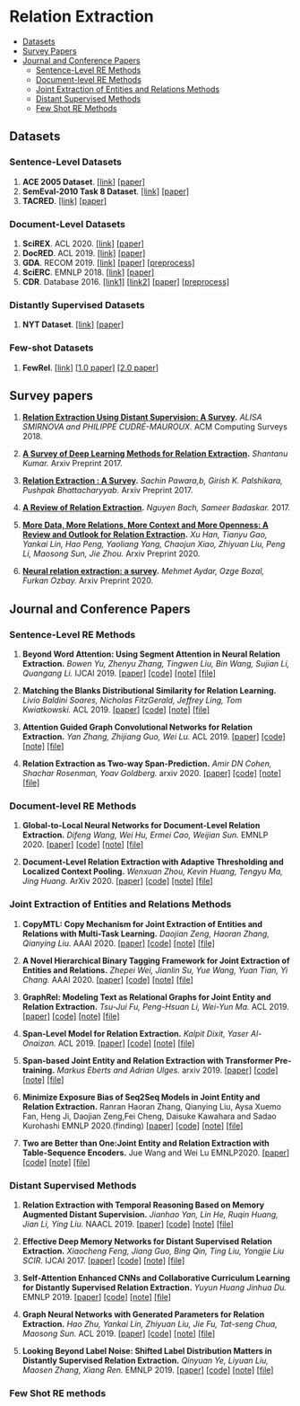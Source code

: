 
# Relation Extraction
* [Datasets](#datasets)
* [Survey Papers](#survey-papers)
* [Journal and Conference Papers](#journal-and-conference-papers)
   * [Sentence-Level RE Methods](#sentence-level-re-methods)
   * [Document-level RE Methods](#document-level-re-methods)
   * [Joint Extraction of Entities and Relations Methods](#joint-extraction-of-entities-and-relations-methods)
   * [Distant Supervised Methods](#distant-supervised-methods)
   * [Few Shot RE Methods](#few-shot-re-methods)

## Datasets
### Sentence-Level Datasets

1. **ACE 2005 Dataset**. [[link]](https://catalog.ldc.upenn.edu/LDC2006T06) [[paper]](https://www.semanticscholar.org/paper/The-ACE-2005-(-ACE-05-)-Evaluation-Plan-Evaluation-Ntroduction/3a9b136ca1ab91592df36f148ef16095f74d009e)
2. **SemEval-2010 Task 8 Dataset**. [[link]](http://semeval2.fbk.eu/semeval2.php?location=tasks#T11) [[paper]](https://www.aclweb.org/anthology/W09-2415)
3. **TACRED**. [[link]](https://nlp.stanford.edu/projects/tacred/) [[paper]](https://nlp.stanford.edu/pubs/zhang2017tacred.pdf)

### Document-Level Datasets

1. **SciREX**. ACL 2020. [[link]](https://github.com/allenai/SciREX) [[paper]](https://www.aclweb.org/anthology/2020.acl-main.670/)
2. **DocRED**. ACL 2019. [[link]](https://github.com/thunlp/DocRED) [[paper]](https://www.aclweb.org/anthology/P19-1074/)
3. **GDA**. RECOM 2019. [[link]](https://bitbucket.org/alexwuhkucs/gda-extraction/get/fd4a7409365e.zip) [[paper]](https://link.springer.com/chapter/10.1007/978-3-030-17083-7_17) [[preprocess]](https://github.com/fenchri/edge-oriented-graph)
4. **SciERC**. EMNLP 2018. [[link]](https://bitbucket.org/luanyi/scierc/src/master/) [[paper]](https://www.aclweb.org/anthology/D18-1360/)
5. **CDR**. Database 2016. [[link1]](https://biocreative.bioinformatics.udel.edu/tasks/biocreative-v/track-3-cdr/) [[link2]](https://figshare.com/articles/GLRE_data/12385979) [[paper]](https://doi.org/10.1093/database/baw068) [[preprocess]](https://github.com/fenchri/edge-oriented-graph)

### Distantly Supervised Datasets

1. **NYT Dataset**. [[link]](http://iesl.cs.umass.edu/riedel/ecml/) [[paper]](https://dl.acm.org/citation.cfm?id=1889799)

### Few-shot Datasets

1. **FewRel**. [[link]](https://github.com/thunlp/fewrel) [[1.0 paper]](https://www.aclweb.org/anthology/D18-1514/) [[2.0 paper]](https://doi.org/10.18653/v1/D19-1649)

## Survey papers

1. **[Relation Extraction Using Distant Supervision: A Survey](https://exascale.info/assets/pdf/smirnova2019acmcsur.pdf).**
   _ALISA SMIRNOVA and PHILIPPE CUDRÉ-MAUROUX._ ACM Computing Surveys 2018.

2. **[A Survey of Deep Learning Methods for Relation Extraction](https://arxiv.org/pdf/1705.03645.pdf).**
   _Shantanu Kumar._ Arxiv Preprint 2017.
   
3. **[Relation Extraction : A Survey](https://arxiv.org/pdf/1712.05191.pdf).**
   _Sachin Pawara,b, Girish K. Palshikara, Pushpak Bhattacharyyab._ Arxiv Preprint 2017.

4. **[A Review of Relation Extraction](https://www.cs.cmu.edu/~nbach/papers/A-survey-on-Relation-Extraction.pdf).**
   _Nguyen Bach, Sameer Badaskar._ 2017.
   
5. **[More Data, More Relations, More Context and More Openness: A Review and Outlook for Relation Extraction](https://arxiv.org/pdf/2004.03186.pdf).**
   _Xu Han, Tianyu Gao, Yankai Lin, Hao Peng, Yaoliang Yang, Chaojun Xiao, Zhiyuan Liu, Peng Li, Maosong Sun, Jie Zhou._ Arxiv Preprint 2020.
   
6. **[Neural relation extraction: a survey](https://arxiv.org/pdf/2007.04247.pdf).**
   _Mehmet Aydar, Ozge Bozal, Furkan Ozbay._ Arxiv Preprint 2020.

## Journal and Conference Papers

### Sentence-Level RE Methods

1. **Beyond Word Attention: Using Segment Attention in Neural Relation Extraction.**
_Bowen Yu, Zhenyu Zhang, Tingwen Liu, Bin Wang, Sujian Li, Quangang Li._
IJCAI 2019.
[[paper]](https://www.ijcai.org/Proceedings/2019/750)
[[code]](https://github.com/yubowen-ph/segment)
[[note]](../notes/RE/sentence-level/SA-LSTM.md)
[[file]](../files/RE/sentence-level/SA-LSTM.pdf)
 
2. **Matching the Blanks Distributional Similarity for Relation Learning.**
_Livio Baldini Soares, Nicholas FitzGerald, Jeffrey Ling, Tom Kwiatkowski._
ACL 2019.
[[paper]](https://arxiv.org/abs/1906.03158)
[[code]](https://github.com/zhpmatrix/BERTem)
[[note]](../notes/RE/sentence-level/Matching-the-Blanks.md)
[[file]](../files/RE/sentence-level/Matching-the-Blanks.pdf)

3. **Attention Guided Graph Convolutional Networks for Relation Extraction.**
_Yan Zhang, Zhijiang Guo, Wei Lu._
ACL 2019.
[[paper]](https://arxiv.org/abs/1906.07510)
[[code]](https://github.com/Cartus/AGGCN)
[[note]](../notes/RE/sentence-level/AGGCN.md)
[[file]](../files/RE/sentence-level/AGGCN.pdf)

4. **Relation Extraction as Two-way Span-Prediction.**
_Amir DN Cohen, Shachar Rosenman, Yoav Goldberg._
arxiv 2020.
[[paper]](https://arxiv.org/abs/2010.04829)
[[code]]()
[[note]](../notes/RE/sentence-level/QA-RE.md)
[[file]](../files/RE/sentence-level/QA-RE.pdf)
  
### Document-level RE Methods

1. **Global-to-Local Neural Networks for Document-Level Relation Extraction.**
_Difeng Wang, Wei Hu, Ermei Cao, Weijian Sun._
EMNLP 2020.
[[paper]](https://arxiv.org/abs/2009.10359)
[[code]](https://github.com/nju-websoft/GLRE)
[[note]](../notes/RE/document-level/GLRE.md)
[[file]](../files/RE/document-level/GLRE.pdf)

2. **Document-Level Relation Extraction with Adaptive Thresholding and Localized Context Pooling.**
_Wenxuan Zhou, Kevin Huang, Tengyu Ma, Jing Huang._
ArXiv 2020.
[[paper]](https://arxiv.org/abs/2010.11304)
[[code]](https://github.com/wzhouad/ATLOP)
[[note]](../notes/RE/document-level/ATLOP.md)
[[file]](../files/RE/document-level/ATLOP.pdf)

### Joint Extraction of Entities and Relations Methods
1. **CopyMTL: Copy Mechanism for Joint Extraction of Entities and Relations with Multi-Task Learning.**
_Daojian Zeng, Haoran Zhang, Qianying Liu._
AAAI 2020.
[[paper]](https://arxiv.org/abs/1911.10438)
[[code]](https://github.com/WindChimeRan/CopyMTL)
[[note]](../notes/RE/joint/CopyMTL.md)
[[file]](../files/RE/joint/CopyMTL.pdf)

2. **A Novel Hierarchical Binary Tagging Framework for Joint Extraction of Entities and Relations.**
_Zhepei Wei, Jianlin Su, Yue Wang, Yuan Tian, Yi Chang._
AAAI 2020.
[[paper]](https://arxiv.org/abs/1909.03227)
[[code]]()
[[note]](../notes/RE/joint/HBT.md)
[[file]](../files/RE/joint/HBT.pdf)
    
3. **GraphRel: Modeling Text as Relational Graphs for Joint Entity and Relation Extraction.**
_Tsu-Jui Fu, Peng-Hsuan Li, Wei-Yun Ma._
ACL 2019.
[[paper]](https://www.aclweb.org/anthology/P19-1136/)
[[code]]()
[[note]](../notes/RE/joint/GraphRel.md)
[[file]](../files/RE/joint/GraphRel.pdf)
 
4. **Span-Level Model for Relation Extraction.**
_Kalpit Dixit, Yaser Al-Onaizan._
ACL 2019.
[[paper]](https://www.aclweb.org/anthology/P19-1525/)
[[code]]()
[[note]](../notes/RE/joint/Span-model.md)
[[file]](../files/RE/joint/Span-model.pdf)
    
5. **Span-based Joint Entity and Relation Extraction with Transformer Pre-training.**
_Markus Eberts and Adrian Ulges._
arxiv 2019.
[[paper]](https://arxiv.org/abs/1909.07755)
[[code]](https://github.com/markus-eberts/spert)
[[note]](../notes/RE/joint/SpERT.md)
[[file]](../files/RE/joint/SpERT.pdf)

6. **Minimize Exposure Bias of Seq2Seq Models in Joint Entity and Relation Extraction.**
Ranran Haoran Zhang, Qianying Liu, Aysa Xuemo Fan, Heng Ji, Daojian Zeng,Fei Cheng, Daisuke Kawahara and Sadao Kurohashi
EMNLP 2020.(finding)
[[paper]](https://arxiv.org/pdf/2009.07503.pdf)
[[code]](https://github.com/WindChimeRan/OpenJERE)
[[note]](../notes/RE/joint/Seq2UMTree.md)
[[file]](../files/RE/joint/Seq2UMTree.pdf)

7. **Two are Better than One:Joint Entity and Relation Extraction with Table-Sequence Encoders.**
Jue Wang and Wei Lu
EMNLP2020.
[[paper]](https://arxiv.org/pdf/2010.03851)
[[code]](https://github.com/LorrinWWW/two-are-better-than-one)
[[note]](../notes/RE/joint/Two-are-Better-than-One.md)
[[file]](../files/RE/joint/Two-are-Better-than-One.pdf)

### Distant Supervised Methods
1. **Relation Extraction with Temporal Reasoning Based on Memory Augmented Distant Supervision.**
_Jianhao Yan, Lin He, Ruqin Huang, Jian Li, Ying Liu._
NAACL 2019.
[[paper]](https://www.aclweb.org/anthology/N19-1107/)
[[code]](https://github.com/ElliottYan/DS_Temporal)
[[note]](../notes/RE/distant-supervised/TempMEM.md)
[[file]](../files/RE/distant-supervised/TempMEM.pdf)

2. **Effective Deep Memory Networks for Distant Supervised Relation Extraction.**
_Xiaocheng Feng, Jiang Guo, Bing Qin, Ting Liu, Yongjie Liu SCIR._
IJCAI 2017.
[[paper]](https://www.ijcai.org/Proceedings/2017/559)
[[code]]()
[[note]](../notes/RE/distant-supervised/DMN.md)
[[file]](../files/RE/distant-supervised/DMN.pdf)
    
3. **Self-Attention Enhanced CNNs and Collaborative Curriculum Learning for Distantly Supervised Relation Extraction.**
_Yuyun Huang Jinhua Du._
EMNLP 2019.
[[paper]](https://www.aclweb.org/anthology/D19-1037/)
[[code]]()
[[note]](../notes/RE/distant-supervised/Self-Attention-Enhanced-CNNs-and-Collaborative-Curriculum-Learning-for-Dist.md)
[[file]](../files/RE/joint/Self-Attention-Enhanced-CNNs-and-Collaborative-Curriculum-Learning-for-Dist.pdf)

4. **Graph Neural Networks with Generated Parameters for Relation Extraction.**
_Hao Zhu, Yankai Lin, Zhiyuan Liu, Jie Fu, Tat-seng Chua, Maosong Sun._
ACL 2019.
[[paper]](https://www.aclweb.org/anthology/P19-1128/)
[[code]](https://github.com/thunlp/gp-gnn)
[[note]](../notes/RE/distant-supervised/GP-GNN.md)
[[file]](../files/RE/joint/GP-GNN.pdf)

5. **Looking Beyond Label Noise: Shifted Label Distribution Matters in Distantly Supervised Relation Extraction.**
_Qinyuan Ye, Liyuan Liu, Maosen Zhang, Xiang Ren._
EMNLP 2019.
[[paper]](https://arxiv.org/abs/1904.09331)
[[code]](https://github.com/INK-USC/shifted-label-distribution)
[[note]](../notes/RE/distant-supervised/Label-Noise.md)
[[file]](../files/RE/distant-supervised/Label-Noise.pdf)

### Few Shot RE methods
